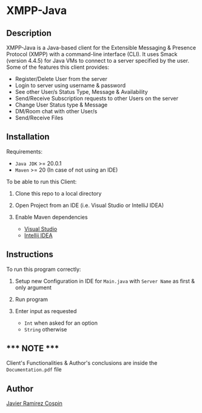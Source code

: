 # XMPP-Java

## Description

XMPP-Java is a Java-based client for the Extensible Messaging & Presence Protocol (XMPP) with a command-line interface (CLI). It uses Smack
(version 4.4.5) for Java VMs to connect to a server specified by the user. Some of the features this client provides:

- Register/Delete User from the server
- Login to server using username & password
- See other User/s Status Type, Message & Availability
- Send/Receive Subscription requests to other Users on the server
- Change User Status type & Message
- DM/Room chat with other User/s
- Send/Receive Files

## Installation

Requirements:

- `Java JDK` >= 20.0.1
- `Maven` >= 20 (In case of not using an IDE)

To be able to run this Client:

1. Clone this repo to a local directory
2. Open Project from an IDE (i.e. Visual Studio or IntelliJ IDEA)
3. Enable Maven dependencies
   
   - [Visual Studio](https://marketplace.visualstudio.com/items?itemName=vscjava.vscode-java-pack)
   - [Intellij IDEA](https://www.jetbrains.com/help/idea/convert-a-regular-project-into-a-maven-project.html)

## Instructions

To run this program correctly:

1. Setup new Configuration in IDE for `Main.java` with `Server Name` as first & only argument
2. Run program
3. Enter input as requested
   
   - `Int` when asked for an option
   - `String` otherwise

## *** NOTE ***

Client's Functionalities & Author's conclusions are inside the `Documentation.pdf` file

## Author

[Javier Ramirez Cospin](https://github.com/JavRamCos)
